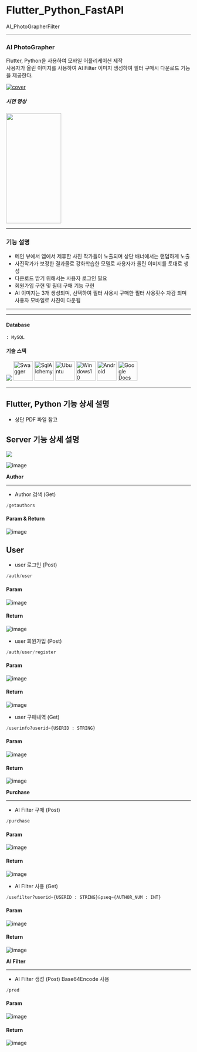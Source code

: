 # Flutter_Python_FastAPI
 AI_PhotoGrapherFilter

---
### AI PhotoGrapher 
Flutter, Python을 사용하여 모바일 어플리케이션 제작    
사용자가 올린 이미지를 사용하여 AI Filter 이미지 생성하여 필터 구매시 다운로드 기능을 제공한다.  
    
<a href="https://drive.google.com/file/d/1gAJQ-JmT6rB2BUJxUjo75Ac0bKrQC9xO/view?usp=sharing">![cover](https://github.com/Okrie/swift_Todolist/assets/24921229/313b9810-ec79-47f7-94a2-3701025d5cce)</a>    


##### 시연 영상

<a href="https://drive.google.com/file/d/1uizayUb2Cioa9eimNOFGpAt-EUSic6nc/view?usp=sharing"><img src="https://github.com/Okrie/swift_Todolist/assets/24921229/8b94bc36-0000-4dde-b5f1-d67df0c288dc" width="150" height="300"></a>

---

### 기능 설명
- 메인 뷰에서 앱에서 제휴한 사진 작가들이 노출되며 상단 배너에서는 랜덤하게 노출
- 사진작가가 보정한 결과물로 강화학습한 모델로 사용자가 올린 이미지를 토대로 생성
- 다운로드 받기 위해서는 사용자 로그인 필요
- 회원가입 구현 및 필터 구매 기능 구현
- AI 이미지는 3개 생성되며, 선택하여 필터 사용시 구매한 필터 사용횟수 차감 되며 사용자 모바일로 사진이 다운됨


---
---
#### Database      
    : MySQL    
   
    
    
#### 기술 스택
<p align="left">
  <a href="https://skillicons.dev">
    <img src="https://skillicons.dev/icons?i=git,github,vscode,mysql,python,dart,fastapi,tensorflow,flutter" /></a>
    <img src="https://cdn.icon-icons.com/icons2/2107/PNG/512/file_type_swagger_icon_130134.png" height="53" title="Swagger">
    <img src="https://upload.wikimedia.org/wikipedia/commons/thumb/d/d7/SQLAlchemy.svg/160px-SQLAlchemy.svg.png" height="53" title="SqlAlchemy">
    <img src="https://cdn.icon-icons.com/icons2/70/PNG/512/ubuntu_14143.png" height="53" title="Ubuntu">
    <img src="https://cdn.icon-icons.com/icons2/836/PNG/512/Windows_Phone_icon-icons.com_66782.png" height="53" title="Windows10">
    <img src="https://cdn.icon-icons.com/icons2/836/PNG/512/Android_icon-icons.com_66772.png" height="53" title="Android">
    <img src="https://cdn.icon-icons.com/icons2/3221/PNG/512/docs_editor_suite_docs_google_icon_196688.png" height="53" title="Google Docs"> 
 
</p>


---
## Flutter, Python 기능 상세 설명
- 상단 PDF 파일 참고

## Server 기능 상세 설명
<img src="https://skillicons.dev/icons?i=fastapi" />

![image](https://github.com/Okrie/Swift_ML_FlaskServer/assets/24921229/3203034a-0452-43b0-8020-816d753141ec)

**Author**

---
- Author 검색 (Get)

```python
/getauthors
```

#### Param & Return

![image](https://github.com/Okrie/Swift_ML_FlaskServer/assets/24921229/7d1b524f-b912-4151-8487-4e735456dc28)


**User**
---

- user 로그인 (Post)

```python
/auth/user
```

#### Param

![image](https://github.com/Okrie/Swift_ML_FlaskServer/assets/24921229/f0164fd1-6fd7-45df-ba32-6fa42dc6274c)


#### Return

![image](https://github.com/Okrie/Swift_ML_FlaskServer/assets/24921229/1cc2c1c0-010b-42a1-a0a1-d289a82fd34a)


- user 회원가입 (Post)

```python
/auth/user/register
```

#### Param

![image](https://github.com/Okrie/Swift_ML_FlaskServer/assets/24921229/c3ec8551-69a5-4c4f-abef-aae02db0b62d)


#### Return

![image](https://github.com/Okrie/Swift_ML_FlaskServer/assets/24921229/15b69055-d816-4f96-b2ac-afb1642693fa)


- user 구매내역 (Get)

```python
/userinfo?userid={USERID : STRING}
```

#### Param

![image](https://github.com/Okrie/Flutter_Python_FastAPI/assets/24921229/dfc3cc67-7833-4375-890f-273ed62aef23)


#### Return

![image](https://github.com/Okrie/Flutter_Python_FastAPI/assets/24921229/ed407e1d-911e-467d-85eb-07dc2c540f47)




**Purchase**

---

- AI Filter 구매 (Post)

```python
/purchase
```

#### Param

![image](https://github.com/Okrie/Flutter_Python_FastAPI/assets/24921229/78159dda-94ae-46f8-81ff-d0c8a093e123)

#### Return

![image](https://github.com/Okrie/Flutter_Python_FastAPI/assets/24921229/abc49385-c59b-4167-858e-3beeda40b652)


- AI Filter 사용 (Get)

```python
/usefilter?userid={USERID : STRING}&pseq={AUTHOR_NUM : INT}
```

#### Param

![image](https://github.com/Okrie/Flutter_Python_FastAPI/assets/24921229/98177cd6-0347-48eb-ab73-12fa12dff9cf)


#### Return

![image](https://github.com/Okrie/Flutter_Python_FastAPI/assets/24921229/0377b96b-6421-4106-934c-48bba8d672f2)




**AI Filter**

---
    
- AI Filter 생성 (Post)
  Base64Encode 사용

```python
/pred
```

#### Param

![image](https://github.com/Okrie/Flutter_Python_FastAPI/assets/24921229/3f0c5dc4-0916-4686-86b7-68cf8790bfc3)


#### Return


![image](https://github.com/Okrie/Flutter_Python_FastAPI/assets/24921229/a144f016-02ad-41d0-8bd8-6baf6650d9ea)


